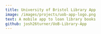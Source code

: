 ```yaml
---
title: University of Bristol Library App
image: /images/projects/uob-app-logo.png
text: A mobile app to loan library books
github: josh26turner/UoB-Library-App
---
```

